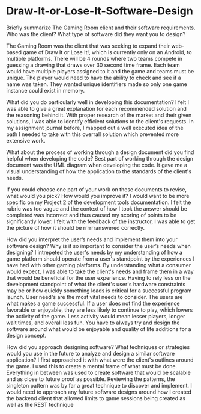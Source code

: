 # Draw-It-or-Lose-It-Software-Design

Briefly summarize The Gaming Room client and their software requirements. Who was the client? What type of software did they want you to design?

  The Gaming Room was the client that was seeking to expand their web-based game of Draw It or Lose It!, which is currently only on an Android, to multiple platforms. There will be 4 rounds where two teams compete in guessing a drawing that draws over 30 second time frame. Each team would have multiple players assigned to it and the game and teams must be unique. The player would need to have the ability to check and see if a name was taken. They wanted unique identifiers made so only one game instance could exist in memory.

What did you do particularly well in developing this documentation?
  I felt I was able to give a great explanation for each recommended solution and the reasoning behind it. With proper research of the market and their given solutions, I was able to identify efficient solutions to the client's requests. In my assignment journal before, I mapped out a well executed idea of the path I needed to take with this overrall solution which prevented more extensive work. 

What about the process of working through a design document did you find helpful when developing the code?
  Best part of working through the design document was the UML diagram when developing the code. It gave me a visual understanding of how the application to the standards of the client's needs. 

If you could choose one part of your work on these documents to revise, what would you pick? How would you improve it?
  I would want to be more specific on my Project 2 of the development tools documentation. I felt the rubric was too vague and the context of how I took the answer should be completed was incorrect and thus caused my scoring of points to be significantly lower. I felt with the feedback of the instructor, I was able to get the picture of how it should be rrrrrranswered correctly. 

How did you interpret the user’s needs and implement them into your software design? Why is it so important to consider the user’s needs when designing?
  I intrepeted the user's needs by my understanding of how a game platform should operate from a user's standpoint by the experiences I have had with other gaming platforms. By understanding what a consumer would expect, I was able to take the client's needs and frame them in a way that would be beneficial for the user experience. Having to rely less on the development standpoint of what the client's user's hardware constraints may be or how quickly something loads is critical for a successful program launch. User need's are the most vital needs to consider. The users are what makes a game successful. If a user does not find the experience favorable or enjoyable, they are less likely to continue to play, which lowers the activity of the game. Less activity would mean lesser players, longer wait times, and overall less fun. You have to always try and design the software around what would be enjoyable and quality of life additions for a design concept. 

How did you approach designing software? What techniques or strategies would you use in the future to analyze and design a similar software application?
I first approached it with what were the client's outlines around the game. I used this to create a mental frame of what must be done. Everything in between was used to create software that would be scalable and as close to future proof as possible. Reviewing the patterns, the singleton pattern was by far a great technique to discover and implement. I would need to approach any future software designs around how I created the backend client that allowed limits to game sessions being created as well as the REST technique 
